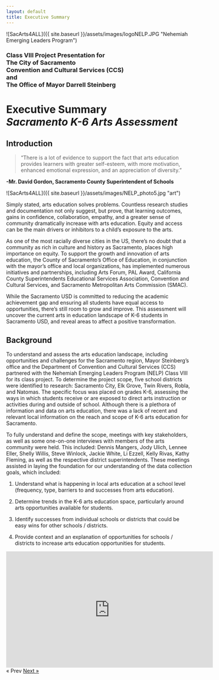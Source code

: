 ```yaml
---
layout: default
title: Executive Summary
---
```

![SacArts4ALL]({{ site.baseurl }}/assets/images/logoNELP.JPG "Nehemiah Emerging Leaders Program")

### Class VIII Project Presentation for<br/>The City of Sacramento<br/>Convention and Cultural Services (CCS)<br/>and<br/>The Office of Mayor Darrell Steinberg 


# Executive Summary<br/><em>Sacramento K-6 Arts Assessment</em> 


## Introduction

> “There is a lot of evidence to support the fact that arts education provides learners with greater self-esteem, with more motivation, enhanced emotional expression, and an appreciation of diversity.”

**-Mr. David Gordon, Sacramento County Superintendent of Schools** 

![SacArts4ALL]({{ site.baseurl }}/assets/images/NELP_photo5.jpg "art")

Simply stated, arts education solves problems. Countless research studies and documentation not only suggest, but prove, that learning outcomes, gains in confidence, collaboration, empathy, and a greater sense of community dramatically increase with arts education. Equity and access can be the main drivers or inhibitors to a child’s exposure to the arts. 

As one of the most racially diverse cities in the US, there’s no doubt that a community as rich in culture and history as Sacramento, places high importance on equity. To support the growth and innovation of arts education, the County of Sacramento’s Office of Education, in conjunction with the mayor’s office and local organizations, has implemented numerous initiatives and partnerships, including Arts Forum, PAL Award, California County Superintendents Educational Services Association, Convention and Cultural Services, and Sacramento Metropolitan Arts Commission (SMAC). 

While the Sacramento USD is committed to reducing the academic achievement gap and ensuring all students have equal access to opportunities, there’s still room to grow and improve. This assessment will uncover the current arts in education landscape of K-6 students in Sacramento USD, and reveal areas to affect a positive transformation.

## Background

To understand and assess the arts education landscape, including opportunities and challenges for the Sacramento region, Mayor Steinberg’s office and the Department of Convention and Cultural Services (CCS) partnered with the Nehemiah Emerging Leaders Program (NELP) Class VIII for its class project. To determine the project scope, five school districts were identified to research: Sacramento City, Elk Grove, Twin Rivers, Robla, and Natomas. The specific focus was placed on grades K-6, assessing the ways in which students receive or are exposed to direct arts instruction or activities during and outside of school. Although there is a plethora of information and data on arts education, there was a lack of recent and relevant local information on the reach and scope of K-6 arts education for Sacramento. 

To fully understand and define the scope, meetings with key stakeholders, as well as some one-on-one interviews with members of the arts community were held. This included: Dennis Mangers, Jody Ulich, Lennee Eller, Shelly Willis, Steve Winlock, Jackie White, Li Ezzell, Kelly Rivas, Kathy Fleming, as well as the respective district superintendents. These meetings assisted in laying the foundation for our understanding of the data collection goals, which included:  

1. Understand what is happening in local arts education at a school level (frequency, type, barriers to and successes from arts education).

2. Determine trends in the K-6 arts education space, particularly around arts opportunities available for students. 

3. Identify successes from individual schools or districts that could be easy wins for other schools / districts. 

4. Provide context and an explanation of opportunities for schools / districts to increase arts education opportunities for students.


<iframe width="560" height="315" src="https://www.youtube.com/embed/yUh6sYJOwrU?ecver=1" frameborder="0" allowfullscreen></iframe>

<!-- Pagination -->
<div class="pagination">
  <span class="pagination-item older">&laquo; Prev</span>
  <a class="pagination-item newer" href="{{ site.baseurl }}/methodology">Next &raquo;</a>
</div>
